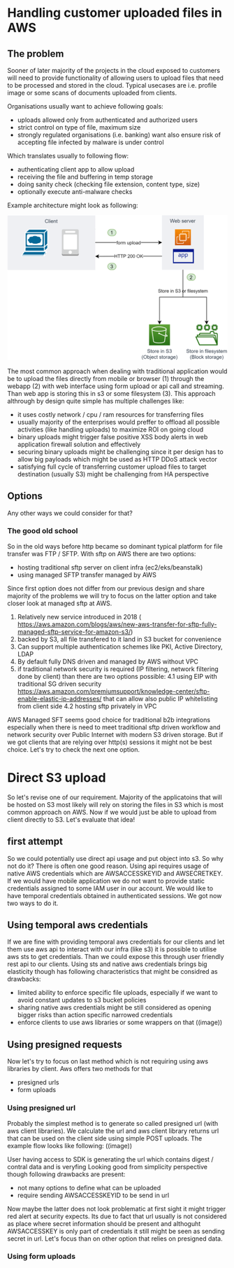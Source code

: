 # Handling customer uploaded files in AWS
## The problem
Sooner of later majority of the projects in the cloud exposed to customers will need to provide functionality of allowing users to upload files that need to be processed and stored in the cloud. Typical usecases are i.e. profile image or some scans of documents uploaded from clients.

Organisations usually want to achieve following goals:
- uploads allowed only from authenticated and authorized users
- strict control on type of file, maximum size
- strongly regulated organisations (i.e. banking) want also ensure risk of accepting file infected by malware is under control

Which translates usually to following flow:
- authenticating client app to allow upload
- receiving the file and buffering in temp storage
- doing sanity check (checking file extension, content type, size)
- optionally execute anti-malware checks

Example architecture might look as following:
<p align="center"> 
<img src="https://raw.githubusercontent.com/jszczepankiewicz/s3-direct-upload/master/docs/charts/legacy-upload.png" alt="Upload file through web application" width="600"/>
</p>

The most common approach when dealing with traditional application would be to upload the files directly from mobile or browser (1) through the webapp (2) with web interface using form upload or api call and streaming. Than web app is storing this in s3 or some filesystem (3). This approach althrough by design quite simple has multiple challenges like: 

- it uses costly network / cpu / ram resources for transferring files
- usually majority of the enterprises would preffer to offload all possible activities (like handling uploads) to maximize ROI on going cloud
- binary uploads might trigger false positive XSS body alerts in web application firewall solution and effectively
- securing binary uploads might be challenging since it per design has to allow big payloads which might be used as HTTP DDoS attack vector
- satisfying full cycle of transferring customer upload files to target destination (usually S3) might be challenging from HA perspective

## Options

Any other ways we could consider for that?
### The good old school
So in the old ways before http became so dominant typical platform for file transfer was FTP / SFTP. With sftp on AWS there are two options:
- hosting traditional sftp server on client infra (ec2/eks/beanstalk)
- using managed SFTP transfer managed by AWS

Since first option does not differ from our previous design and share majority of the problems we will try to focus on the latter option and take closer look at managed sftp at AWS. 

1. Relatively new service introduced in 2018 ( https://aws.amazon.com/blogs/aws/new-aws-transfer-for-sftp-fully-managed-sftp-service-for-amazon-s3/)
2. backed by S3, all file transfered to it land in S3 bucket for convenience
2. Can support multiple authentication schemes like PKI, Active Directory, LDAP
3. By default fully DNS driven and managed by AWS without VPC
4. if traditional network security is required (IP filtering, network filtering done by client) than there are two options possible:
4.1 using EIP with traditional SG driven security https://aws.amazon.com/premiumsupport/knowledge-center/sftp-enable-elastic-ip-addresses/ that can allow also public IP whitelisting from client side
4.2 hosting sftp privately in VPC

AWS Managed SFT seems good choice for traditional b2b integrations especially when there is need to meet traditional sftp driven workflow and network security over Public Internet with modern S3 driven storage. 
But if we got clients that are relying over http(s) sessions it might not be best choice. Let's try to check the next one option.

# Direct S3 upload
So let's revise one of our requirement. Majority of the applicatoins that will be hosted on S3 most likely will rely on storing the files in S3 which is most common approach on AWS. Now if we would  just be able to upload from client directly to S3. Let's evaluate that idea!

## first attempt
So we could potentially use direct api usage and put object into s3. So why not do it? There is often one good reason. Using api requires usage of native AWS credentials which are AWSACCESSKEYID and AWSECRETKEY. If we would have mobile application we do not want to provide static credentials assigned to some IAM user in our account. We would like to have temporal credentials obtained in authenticated sessions. We got now two ways to do it. 

## Using temporal aws credentials
If we are fine with providing temporal aws credentials for our clients and let them use aws api to interact with our infra (like s3) it is possible to utilise aws sts to get credentials. Than we could expose this through user friendly rest api to our clients. Using sts and native aws credentials brings big elasticity though has following characteristics that might be considred as drawbacks:
- limited ability to enforce specific file uploads, especially if we want to avoid constant updates to s3 bucket policies
- sharing native aws credentials might be still considered as opening bigger risks than action specific narrowed credentials
- enforce clients to use aws libraries or some wrappers on that
((image))

## Using presigned requests
Now let's try to focus on last method which is not requiring using aws libraries by client. Aws offers two methods for that
- presigned urls
- form uploads

### Using presigned url
Probably the simplest method is to generate so called presigned url (with aws client libraries). We calculate the url and aws client library returns url that can be used on the client side using simple POST uploads. The example flow looks like following:
((image))

User having access to SDK is generating the url which contains digest / contral data and is veryfing 
Looking good from simplicity perspective though following drawbacks are present:
- not many options to define what can be uploaded 
- require sending AWSACCESSKEYID to be send in url

Now maybe the latter does not look problematic at first sight it might trigger red alert at security expects. Its due to fact that url usually is not considered as place where secret information should be present and althoguht AWSACCESSKEY is only part of credentials it still might be seen as sending secret in url. Let's focus than on other option that relies on presigned data.

### Using form uploads


 
  
